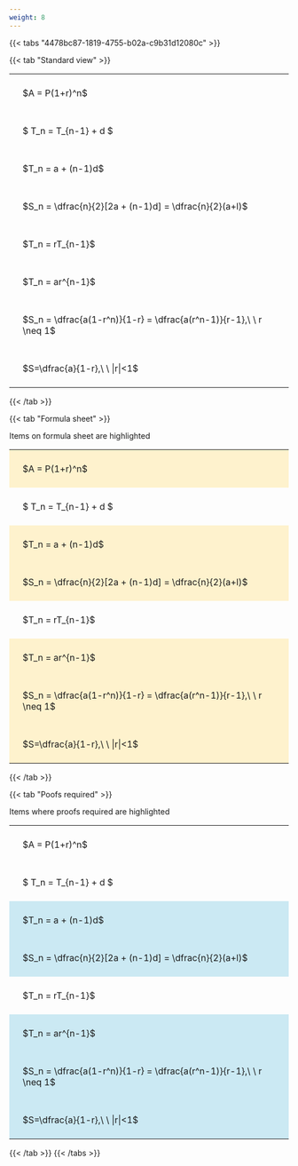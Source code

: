 ```yaml
---
weight: 8
---
```


{{< tabs "4478bc87-1819-4755-b02a-c9b31d12080c" >}}

{{< tab "Standard view" >}}

<style type="text/css">
#T_cfd74 th.col_heading {
  text-align: left;
  font-size: 1em;
}
#T_cfd74 td {
  text-align: left;
  font-size: 1em;
  padding: 1.5em;
}
</style>
<table id="T_cfd74">
  <thead>
  </thead>
  <tbody>
    <tr>
      <td id="T_cfd74_row0_col0" class="data row0 col0" >$A = P(1+r)^n$</td>
    </tr>
    <tr>
      <td id="T_cfd74_row1_col0" class="data row1 col0" >$ T_n = T_{n-1} + d $</td>
    </tr>
    <tr>
      <td id="T_cfd74_row2_col0" class="data row2 col0" >$T_n = a + (n-1)d$</td>
    </tr>
    <tr>
      <td id="T_cfd74_row3_col0" class="data row3 col0" >$S_n = \dfrac{n}{2}[2a + (n-1)d] = \dfrac{n}{2}(a+l)$</td>
    </tr>
    <tr>
      <td id="T_cfd74_row4_col0" class="data row4 col0" >$T_n = rT_{n-1}$</td>
    </tr>
    <tr>
      <td id="T_cfd74_row5_col0" class="data row5 col0" >$T_n = ar^{n-1}$</td>
    </tr>
    <tr>
      <td id="T_cfd74_row6_col0" class="data row6 col0" >$S_n = \dfrac{a(1-r^n)}{1-r} = \dfrac{a(r^n-1)}{r-1},\ \  r \neq 1$</td>
    </tr>
    <tr>
      <td id="T_cfd74_row7_col0" class="data row7 col0" >$S=\dfrac{a}{1-r},\ \ |r|<1$</td>
    </tr>
  </tbody>
</table>
{{< /tab >}}

{{< tab "Formula sheet" >}}

Items on formula sheet are highlighted 
<br>
<style type="text/css">
#T_ec38e th.col_heading {
  text-align: left;
  font-size: 1em;
}
#T_ec38e td {
  text-align: left;
  font-size: 1em;
  padding: 1.5em;
}
#T_ec38e_row0_col0, #T_ec38e_row2_col0, #T_ec38e_row3_col0, #T_ec38e_row5_col0, #T_ec38e_row6_col0, #T_ec38e_row7_col0 {
  background-color: rgba(255,194,10, 0.2);
}
#T_ec38e_row1_col0, #T_ec38e_row4_col0 {
  background-color: rgba(0,0,0,0);
}
</style>
<table id="T_ec38e">
  <thead>
  </thead>
  <tbody>
    <tr>
      <td id="T_ec38e_row0_col0" class="data row0 col0" >$A = P(1+r)^n$</td>
    </tr>
    <tr>
      <td id="T_ec38e_row1_col0" class="data row1 col0" >$ T_n = T_{n-1} + d $</td>
    </tr>
    <tr>
      <td id="T_ec38e_row2_col0" class="data row2 col0" >$T_n = a + (n-1)d$</td>
    </tr>
    <tr>
      <td id="T_ec38e_row3_col0" class="data row3 col0" >$S_n = \dfrac{n}{2}[2a + (n-1)d] = \dfrac{n}{2}(a+l)$</td>
    </tr>
    <tr>
      <td id="T_ec38e_row4_col0" class="data row4 col0" >$T_n = rT_{n-1}$</td>
    </tr>
    <tr>
      <td id="T_ec38e_row5_col0" class="data row5 col0" >$T_n = ar^{n-1}$</td>
    </tr>
    <tr>
      <td id="T_ec38e_row6_col0" class="data row6 col0" >$S_n = \dfrac{a(1-r^n)}{1-r} = \dfrac{a(r^n-1)}{r-1},\ \  r \neq 1$</td>
    </tr>
    <tr>
      <td id="T_ec38e_row7_col0" class="data row7 col0" >$S=\dfrac{a}{1-r},\ \ |r|<1$</td>
    </tr>
  </tbody>
</table>
{{< /tab >}}

{{< tab "Poofs required" >}}

Items where proofs required are highlighted 
<br>
<style type="text/css">
#T_d273a th.col_heading {
  text-align: left;
  font-size: 1em;
}
#T_d273a td {
  text-align: left;
  font-size: 1em;
  padding: 1.5em;
}
#T_d273a_row0_col0, #T_d273a_row1_col0, #T_d273a_row4_col0 {
  background-color: rgba(0,0,0,0);
}
#T_d273a_row2_col0, #T_d273a_row3_col0, #T_d273a_row5_col0, #T_d273a_row6_col0, #T_d273a_row7_col0 {
  background-color: rgba(0,150,200, 0.2);
}
</style>
<table id="T_d273a">
  <thead>
  </thead>
  <tbody>
    <tr>
      <td id="T_d273a_row0_col0" class="data row0 col0" >$A = P(1+r)^n$</td>
    </tr>
    <tr>
      <td id="T_d273a_row1_col0" class="data row1 col0" >$ T_n = T_{n-1} + d $</td>
    </tr>
    <tr>
      <td id="T_d273a_row2_col0" class="data row2 col0" >$T_n = a + (n-1)d$</td>
    </tr>
    <tr>
      <td id="T_d273a_row3_col0" class="data row3 col0" >$S_n = \dfrac{n}{2}[2a + (n-1)d] = \dfrac{n}{2}(a+l)$</td>
    </tr>
    <tr>
      <td id="T_d273a_row4_col0" class="data row4 col0" >$T_n = rT_{n-1}$</td>
    </tr>
    <tr>
      <td id="T_d273a_row5_col0" class="data row5 col0" >$T_n = ar^{n-1}$</td>
    </tr>
    <tr>
      <td id="T_d273a_row6_col0" class="data row6 col0" >$S_n = \dfrac{a(1-r^n)}{1-r} = \dfrac{a(r^n-1)}{r-1},\ \  r \neq 1$</td>
    </tr>
    <tr>
      <td id="T_d273a_row7_col0" class="data row7 col0" >$S=\dfrac{a}{1-r},\ \ |r|<1$</td>
    </tr>
  </tbody>
</table>
{{< /tab >}}
{{< /tabs >}}
